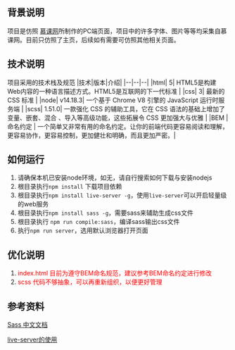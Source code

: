 ## 背景说明
项目是仿照 [慕课网](https://www.imooc.com/)所制作的PC端页面，项目中的许多字体、图片等等均采集自慕课网。目前只仿照了主页，后续如有需要可仿照其他相关页面。

## 技术说明
项目采用的技术栈及规范
|技术|版本|介绍|
|--|--|--|
|html| 5| HTML5是构建Web内容的一种语言描述方式。HTML5是互联网的下一代标准  |
|css| 3|  最新的 CSS 标准 |
|node| v14.18.3| 一个基于 Chrome V8 引擎的 JavaScript 运行时服务端  |
|scss| 1.51.0| 一款强化 CSS 的辅助工具，它在 CSS 语法的基础上增加了变量、嵌套、混合 、导入等高级功能，这些拓展令 CSS 更加强大与优雅  |
|BEM |命名约定 | 一个简单又非常有用的命名约定。让你的前端代码更容易阅读和理解，更容易协作，更容易控制，更加健壮和明确，而且更加严密。|

## 如何运行
1. 请确保本机已安装node环境，如无，请自行搜索如何下载与安装nodejs
2. 根目录执行`npm install` 下载项目依赖
3. 根目录执行`npm install live-server -g`，使用`live-server`可以开启轻量级的web服务
4. 根目录执行`npm install sass -g`，需要sass来辅助生成css文件
5. 根目录执行 `npm run compile:sass`，编译sass输出css文件
6. 执行`npm run server`，选用默认浏览器打开页面

## 优化说明

1. <font color="red">index.html 目前为遵守BEM命名规范，建议参考BEM命名约定进行修改</font>
2. <font color="red">scss 代码不够抽象，可以再重新组织，以便更好管理</font>


## 参考资料
[Sass 中文文档](https://www.sass.hk/docs/)

[live-server的使用](https://www.jianshu.com/p/a162131e22d0)
